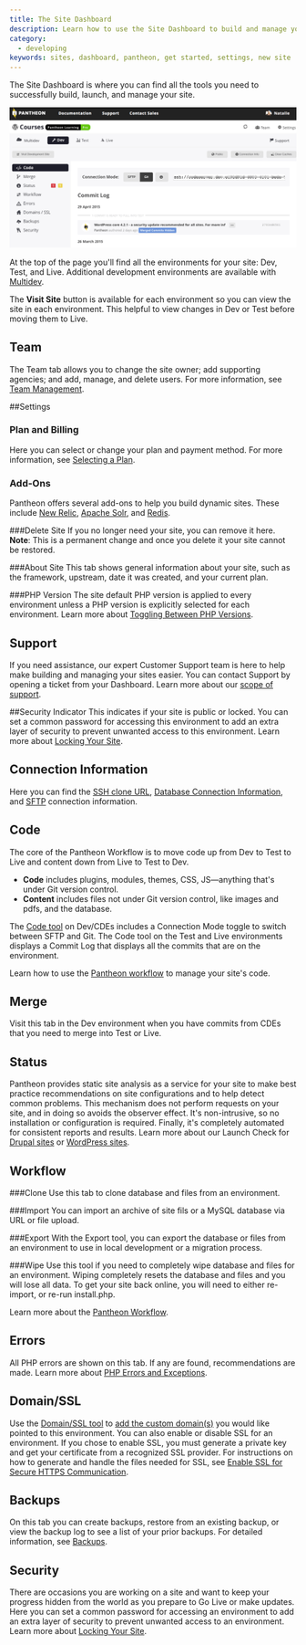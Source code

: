 ```yaml
---
title: The Site Dashboard
description: Learn how to use the Site Dashboard to build and manage your sites.
category:
  - developing
keywords: sites, dashboard, pantheon, get started, settings, new site
---
```


The Site Dashboard is where you can find all the tools you need to successfully build, launch, and manage your site.

![Site Dashboard](/source/docs/assets/images/site-dashboard-image.png)

At the top of the page you'll find all the environments for your site: Dev, Test, and Live. Additional development environments are available with [Multidev](/docs/articles/sites/multidev/).

The **Visit Site** button is available for each environment so you can view the site in each environment. This helpful to view changes in Dev or Test before moving them to Live.

## Team
The Team tab allows you to change the site owner; add supporting agencies; and add, manage, and delete users. For more information, see [Team Management](/docs/articles/sites/team-management/).

##Settings
### Plan and Billing
Here you can select or change your plan and payment method. For more information, see [Selecting a Plan](/docs/articles/sites/settings/selecting-a-plan/).

### Add-Ons
Pantheon offers several add-ons to help you build dynamic sites. These include [New Relic](/docs/articles/sites/newrelic/new-relic-performance-analysis/), [Apache Solr](/docs/articles/sites/apache-solr/), and [Redis](/docs/articles/sites/redis-as-a-caching-backend/).

###Delete Site
If you no longer need your site, you can remove it here.
**Note**: This is a permanent change and once you delete it your site cannot be restored.

###About Site
This tab shows general information about your site, such as the framework, upstream, date it was created, and your current plan.

###PHP Version
The site default PHP version is applied to every environment unless a PHP version is explicitly selected for each environment. Learn more about [Toggling Between PHP Versions](/docs/articles/sites/settings/toggling-between-php-versions/).

## Support
If you need assistance, our expert Customer Support team is here to help make building and managing your sites easier. You can contact Support by opening a ticket from your Dashboard. Learn more about our [scope of support](/docs/articles/scope-of-support/).

##Security Indicator
This indicates if your site is public or locked. You can set a common password for accessing this environment to add an extra layer of security to prevent unwanted access to this environment. Learn more about [Locking Your Site](/docs/articles/sites/security/locking-your-site/).

## Connection Information
Here you can find the [SSH clone URL](/docs/articles/local/starting-with-git/), [Database Connection Information](/docs/articles/local/accessing-mysql-databases/), and [SFTP](/docs/articles/sites/code/developing-directly-with-sftp-mode/) connection information.

## Code
The core of the Pantheon Workflow is to move code up from Dev to Test to Live and content down from Live to Test to Dev.

- **Code** includes plugins, modules, themes, CSS, JS—anything that's under Git version control.
- **Content** includes files not under Git version control, like images and pdfs, and the database.  

The [Code tool](/docs/articles/sites/code) on Dev/CDEs includes a Connection Mode toggle to switch between SFTP and Git. The Code tool on the Test and Live environments displays a Commit Log that displays all the commits that are on the environment.

Learn how to use the [Pantheon workflow](/docs/articles/sites/code/using-the-pantheon-workflow/) to manage your site's code.

## Merge
Visit this tab in the Dev environment when you have commits from CDEs that you need to merge into Test or Live.

## Status
Pantheon provides static site analysis as a service for your site to make best practice recommendations on site configurations and to help detect common problems. This mechanism does not perform requests on your site, and in doing so avoids the observer effect. It's non-intrusive, so no installation or configuration is required. Finally, it's completely automated for consistent reports and results. Learn more about our Launch Check for
[Drupal sites](/docs/articles/drupal/launch-check-drupal-performance-and-configuration-analysis/) or [WordPress sites](/docs/articles/wordpress/launch-check-wordpress-performance-and-configuration-analysis/).

## Workflow
###Clone
Use this tab to clone database and files from an environment.

###Import
You can import an archive of site fils or a MySQL database via URL or file upload.

###Export
With the Export tool, you can export the database or files from an environment to use in local development or a migration process.

###Wipe
Use this tool if you need to completely wipe database and files for an environment. Wiping completely resets the database and files and you will lose all data. To get your site back online, you will need to either re-import, or re-run install.php.

Learn more about the [Pantheon Workflow](https://pantheon.io/docs/articles/sites/code/using-the-pantheon-workflow/).

## Errors
All PHP errors are shown on this tab. If any are found, recommendations are made. Learn more about [PHP Errors and Exceptions](https://pantheon.io/docs/articles/sites/php-errors-and-exceptions/).

## Domain/SSL
Use the [Domain/SSL tool](/docs/articles/sites/domains) to [add the custom domain(s)](/docs/articles/sites/domains/adding-a-domain-to-a-site-environment/) you would like pointed to this environment. You can also enable or disable SSL for an environment. If you chose to enable SSL, you must generate a private key and get your certificate from a recognized SSL provider. For instructions on how to generate and handle the files needed for SSL, see [Enable SSL for Secure HTTPS Communication](/docs/articles/sites/domains/adding-a-ssl-certificate-for-secure-https-communication/).

## Backups
On this tab you can create backups, restore from an existing backup, or view the backup log to see a list of your prior backups. For detailed information, see [Backups](/docs/articles/sites/backups).

## Security
There are occasions you are working on a site and want to keep your progress hidden from the world as you prepare to Go Live or make updates. Here you can set a common password for accessing an environment to add an extra layer of security to prevent unwanted access to an environment. Learn more about [Locking Your Site](/docs/articles/sites/security/locking-your-site/).
